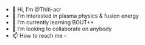- 👋 Hi, I’m @Thiti-acr
- 👀 I’m interested in plasma physics & fusion energy
- 🌱 I’m currently learning BOUT++
- 💞️ I’m looking to collaborate on anybody
- 📫 How to reach me -

<!---
Thiti-acr/Thiti-acr is a ✨ special ✨ repository because its `README.md` (this file) appears on your GitHub profile.
You can click the Preview link to take a look at your changes.
--->
